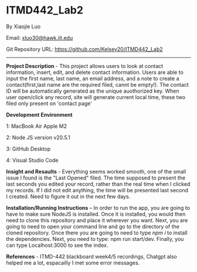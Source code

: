 
# ITMD442_Lab2
By Xiaojie Luo

Email: xluo30@hawk.iit.edu


Git Repository URL: https://github.com/Kelsey20/ITMD442_Lab2

----

**Project Description** - This project allows users to look at contact information, insert, edit, and delete contact information. Users are able to input the first name, last name, an email address, and a note to create a contact(first,last name are the required filed, cannt be empty!). The contact ID will be automatically generated as the unique auothorized key. When user open/click any record, site will generate current local time, these two filed only present on 'contact page'

**Development Environment** 

1: MacBook Air Apple M2 

2: Node JS version v20.5.1 

3: GitHub Desktop 

4: Visual Studio Code

**Insight and Resaults** - Everything seems worked smooth, one of the small issue I found is the "Last Opened" filed. The time supposed to present the last seconds you edited your record, rather than the real time  when I clicked my records. If I did not edit anything, the time will be presented last second I created. Need to figure it out in the next few days.

**Installation/Running Instructions** – In order to run the app, you are going to have to make sure NodeJS is installed. Once it is installed, you would then need to clone this repository and place it wherever you want. Next, you are going to need to open your command line and go to the directory of the cloned repository. Once there you are going to need to type *npm i* to install the dependencies. Next, you need to type: npm run start/dev. Finally, you can type Localhost:3000 to see the index.


**References** - ITMD-442 blackboard week4/5 recordings, Chatgpt also helped me a lot, espacailly I met some error messages.

